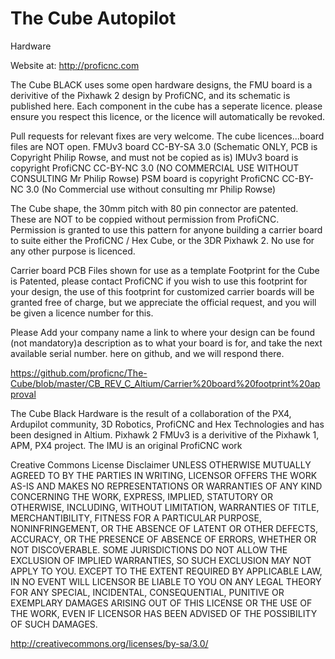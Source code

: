 # The Cube Autopilot
Hardware

Website at: http://proficnc.com

The Cube BLACK uses some open hardware designs, the FMU board is a derivitive of the Pixhawk 2 design by ProfiCNC, and its schematic is published here.
Each component in the cube has a seperate licence. please ensure you respect this licence, or the licence will automatically be revoked.

Pull requests for relevant fixes are very welcome.
The cube licences...board files are NOT open.
FMUv3 board CC-BY-SA 3.0 (Schematic ONLY, PCB is Copyright Philip Rowse, and must not be copied as is)
IMUv3 board is copyright ProfiCNC CC-BY-NC 3.0 (NO COMMERCIAL USE WITHOUT CONSULTING Mr Philip Rowse)
PSM   board is copyright ProfiCNC CC-BY-NC 3.0 (No Commercial use without consulting mr Philip Rowse)

The Cube shape, the 30mm pitch with 80 pin connector are patented.  These are NOT to be coppied without permission from ProfiCNC.
Permission is granted to use this pattern for anyone building a carrier board to suite either the ProfiCNC / Hex Cube, or the 3DR Pixhawk 2.  No use for any other purpose is licenced. 

Carrier board PCB Files shown for use as a template
Footprint for the Cube is Patented, please contact ProfiCNC if you wish to use this footprint for your design, the use of this footprint for customized carrier boards will be granted free of charge, but we appreciate the official request, and you will be given a licence number for this.

Please Add 
your company name
 a link to where your design can be found (not mandatory)a description as to what your board is for, and take the next available serial number. here on github, and we will respond there.

https://github.com/proficnc/The-Cube/blob/master/CB_REV_C_Altium/Carrier%20board%20footprint%20approval

The Cube Black Hardware is the result of a collaboration of the PX4, Ardupilot community, 3D Robotics, ProfiCNC and Hex Technologies and has been designed in Altium. Pixhawk 2 FMUv3 is a derivitive of the Pixhawk 1, APM, PX4 project. The IMU is an original ProfiCNC work

Creative Commons License Disclaimer
UNLESS OTHERWISE MUTUALLY AGREED TO BY THE PARTIES IN WRITING, LICENSOR OFFERS THE WORK AS-IS AND MAKES NO REPRESENTATIONS OR WARRANTIES OF ANY KIND CONCERNING THE WORK, EXPRESS, IMPLIED, STATUTORY OR OTHERWISE, INCLUDING, WITHOUT LIMITATION, WARRANTIES OF TITLE, MERCHANTIBILITY, FITNESS FOR A PARTICULAR PURPOSE, NONINFRINGEMENT, OR THE ABSENCE OF LATENT OR OTHER DEFECTS, ACCURACY, OR THE PRESENCE OF ABSENCE OF ERRORS, WHETHER OR NOT DISCOVERABLE. SOME JURISDICTIONS DO NOT ALLOW THE EXCLUSION OF IMPLIED WARRANTIES, SO SUCH EXCLUSION MAY NOT APPLY TO YOU. EXCEPT TO THE EXTENT REQUIRED BY APPLICABLE LAW, IN NO EVENT WILL LICENSOR BE LIABLE TO YOU ON ANY LEGAL THEORY FOR ANY SPECIAL, INCIDENTAL, CONSEQUENTIAL, PUNITIVE OR EXEMPLARY DAMAGES ARISING OUT OF THIS LICENSE OR THE USE OF THE WORK, EVEN IF LICENSOR HAS BEEN ADVISED OF THE POSSIBILITY OF SUCH DAMAGES.

http://creativecommons.org/licenses/by-sa/3.0/
